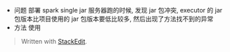 
* 问题
部署 spark single jar 服务器跑的时候, 发现 jar 包冲突, executor 的 jar 包版本比项目使用的 jar 包版本要低比较多, 然后出现了方法找不到的异常
* 方法
使用

> Written with [StackEdit](https://stackedit.io/).
<!--stackedit_data:
eyJoaXN0b3J5IjpbNzczOTc2MTc1XX0=
-->
